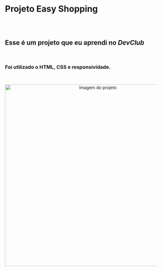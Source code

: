 <h1>Projeto Easy Shopping</h1>
<br>
<br>
<h2>Esse é um projeto que eu aprendi no <i>DevClub</i></h2>
<br>
<h3>Foi utilizado o HTML, CSS e responsividade.</h3>
<br>
<p align="center">
<img src="https://github.com/rodrigobaldo/Projeto-Easy-Shopping-ResponsivoDevclub/blob/main/image/EasyShop.png?raw=true" alt="Imagem do projeto" width="600px"/>
</p>
